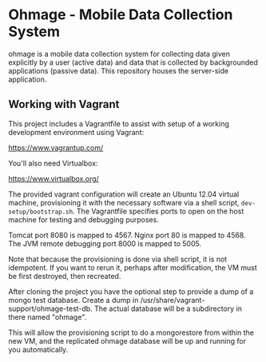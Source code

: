 # Ohmage - Mobile Data Collection System

ohmage is a mobile data collection system for collecting data given explicitly
by a user (active data) and data that is collected by backgrounded applications
(passive data). This repository houses the server-side application.

## Working with Vagrant

This project includes a Vagrantfile to assist with setup of a working development
environment using Vagrant:

https://www.vagrantup.com/

You'll also need Virtualbox:

https://www.virtualbox.org/

The provided vagrant configuration will create an Ubuntu 12.04 virtual machine,
provisioning it with the necessary software via a shell script,
<code>dev-setup/bootstrap.sh</code>.  The Vagrantfile specifies ports to open
on the host machine for testing and debugging purposes.

Tomcat port 8080 is mapped to 4567.
Nginx port 80 is mapped to 4568.
The JVM remote debugging port 8000 is mapped to 5005.

Note that because the provisioning is done via shell script, it is not idempotent.
If you want to rerun it, perhaps after modification, the VM must be first destroyed,
then recreated.

After cloning the project you have the optional step to provide a dump of a mongo
test database.  Create a dump in /usr/share/vagrant-support/ohmage-test-db.  The
actual database will be a subdirectory in there named "ohmage".

This will allow the provisioning script to do a mongorestore from within the new VM, and the
replicated ohmage database will be up and running for you automatically.
